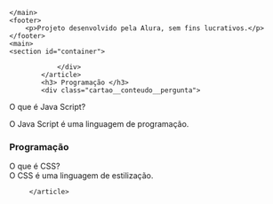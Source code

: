 <!DOCTYPE html>
<html lang="en">
<head>
    <meta charset="UTF-8">
    <meta name="viewport" content="width=device-width, initial-scale=1.0">
    <title>Document</title>
</head>
<body>
    
</body>
</html>
<html lang="pt-br">
<head>
  <meta charset="UTF-8">
    <meta name="viewport" content="width=device-width, initial-scale=1.0">
    <title>Flashcard</title>
    <main>

    </main>
    <footer>
        <p>Projeto desenvolvido pela Alura, sem fins lucrativos.</p>
    </footer>
    <main>
    <section id="container"> 

</section>
<article class="cartao">
                <div class="cartao__conteudo">

                </div>
            </article>
            <h3> Programação </h3>
            <div class="cartao__conteudo__pergunta">
O que é Java Script?
</div>
<div class="cartao__conteudo__resposta">
O Java Script é uma linguagem de programação.
</div>

<article class="cartao">
        <div class="cartao__conteudo">
                <h3> Programação </h3>
                      <div class="cartao__conteudo__pergunta">
                            O que é CSS?
                        </div>                        
                       <div class="cartao__conteudo__resposta">
                            O CSS é uma linguagem de estilização.
                         </div>
                        </div>
                            
         </article>
   
